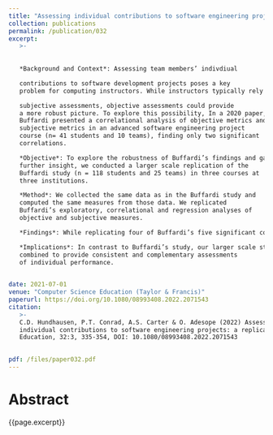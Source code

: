 ```yaml
---
title: "Assessing individual contributions to software engineering projects: a replication study"
collection: publications
permalink: /publication/032
excerpt:
   >-
   
   
   *Background and Context*: Assessing team members’ indivdiual

   contributions to software development projects poses a key 
   problem for computing instructors. While instructors typically rely on

   subjective assessments, objective assessments could provide
   a more robust picture. To explore this possibility, In a 2020 paper,
   Buffardi presented a correlational analysis of objective metrics and
   subjective metrics in an advanced software engineering project
   course (n= 41 students and 10 teams), finding only two significant
   correlations.

   *Objective*: To explore the robustness of Buffardi’s findings and gain
   further insight, we conducted a larger scale replication of the
   Buffardi study (n = 118 students and 25 teams) in three courses at
   three institutions.

   *Method*: We collected the same data as in the Buffardi study and
   computed the same measures from those data. We replicated
   Buffardi’s exploratory, correlational and regression analyses of
   objective and subjective measures.

   *Findings*: While replicating four of Buffardi’s five significant correlational findings and partially replicating the findings of Buffardi’s regression analyses, our results go beyond those of Buffardi by identifying eight additional significant correlations.

   *Implications*: In contrast to Buffardi’s study, our larger scale study suggests that subjective and objective measures of individual performance in team software development projects can be fruitfully
   combined to provide consistent and complementary assessments
   of individual performance.

   
date: 2021-07-01 
venue: "Computer Science Education (Taylor & Francis)"
paperurl: https://doi.org/10.1080/08993408.2022.2071543
citation:
   >-
   C.D. Hundhausen, P.T. Conrad, A.S. Carter & O. Adesope (2022) Assessing
   individual contributions to software engineering projects: a replication study, Computer Science
   Education, 32:3, 335-354, DOI: 10.1080/08993408.2022.2071543

   
pdf: /files/paper032.pdf
---
```


# Abstract

{{page.excerpt}}
